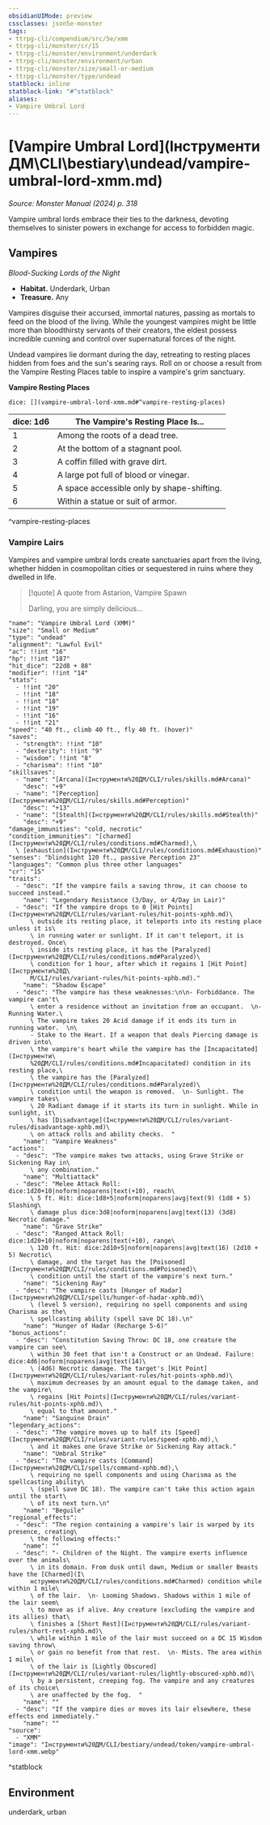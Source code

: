 ```yaml
---
obsidianUIMode: preview
cssclasses: json5e-monster
tags:
- ttrpg-cli/compendium/src/5e/xmm
- ttrpg-cli/monster/cr/15
- ttrpg-cli/monster/environment/underdark
- ttrpg-cli/monster/environment/urban
- ttrpg-cli/monster/size/small-or-medium
- ttrpg-cli/monster/type/undead
statblock: inline
statblock-link: "#^statblock"
aliases:
- Vampire Umbral Lord
---
```

# [Vampire Umbral Lord](Інструменти ДМ\CLI\bestiary\undead/vampire-umbral-lord-xmm.md)
*Source: Monster Manual (2024) p. 318*  

Vampire umbral lords embrace their ties to the darkness, devoting themselves to sinister powers in exchange for access to forbidden magic.

## Vampires

*Blood-Sucking Lords of the Night*

- **Habitat.** Underdark, Urban  
- **Treasure.** Any  

Vampires disguise their accursed, immortal natures, passing as mortals to feed on the blood of the living. While the youngest vampires might be little more than bloodthirsty servants of their creators, the eldest possess incredible cunning and control over supernatural forces of the night.

Undead vampires lie dormant during the day, retreating to resting places hidden from foes and the sun's searing rays. Roll on or choose a result from the Vampire Resting Places table to inspire a vampire's grim sanctuary.

**Vampire Resting Places**

`dice: [](vampire-umbral-lord-xmm.md#^vampire-resting-places)`

| dice: 1d6 | The Vampire's Resting Place Is... |
|-----------|-----------------------------------|
| 1 | Among the roots of a dead tree. |
| 2 | At the bottom of a stagnant pool. |
| 3 | A coffin filled with grave dirt. |
| 4 | A large pot full of blood or vinegar. |
| 5 | A space accessible only by shape-shifting. |
| 6 | Within a statue or suit of armor. |
^vampire-resting-places

### Vampire Lairs

Vampires and vampire umbral lords create sanctuaries apart from the living, whether hidden in cosmopolitan cities or sequestered in ruins where they dwelled in life.

> [!quote] A quote from Astarion, Vampire Spawn  
> 
> Darling, you are simply delicious...


```statblock
"name": "Vampire Umbral Lord (XMM)"
"size": "Small or Medium"
"type": "undead"
"alignment": "Lawful Evil"
"ac": !!int "16"
"hp": !!int "187"
"hit_dice": "22d8 + 88"
"modifier": !!int "14"
"stats":
  - !!int "20"
  - !!int "18"
  - !!int "18"
  - !!int "19"
  - !!int "16"
  - !!int "21"
"speed": "40 ft., climb 40 ft., fly 40 ft. (hover)"
"saves":
  - "strength": !!int "10"
  - "dexterity": !!int "9"
  - "wisdom": !!int "8"
  - "charisma": !!int "10"
"skillsaves":
  - "name": "[Arcana](Інструменти%20ДМ/CLI/rules/skills.md#Arcana)"
    "desc": "+9"
  - "name": "[Perception](Інструменти%20ДМ/CLI/rules/skills.md#Perception)"
    "desc": "+13"
  - "name": "[Stealth](Інструменти%20ДМ/CLI/rules/skills.md#Stealth)"
    "desc": "+9"
"damage_immunities": "cold, necrotic"
"condition_immunities": "[charmed](Інструменти%20ДМ/CLI/rules/conditions.md#Charmed),\
  \ [exhaustion](Інструменти%20ДМ/CLI/rules/conditions.md#Exhaustion)"
"senses": "blindsight 120 ft., passive Perception 23"
"languages": "Common plus three other languages"
"cr": "15"
"traits":
  - "desc": "If the vampire fails a saving throw, it can choose to succeed instead."
    "name": "Legendary Resistance (3/Day, or 4/Day in Lair)"
  - "desc": "If the vampire drops to 0 [Hit Points](Інструменти%20ДМ/CLI/rules/variant-rules/hit-points-xphb.md)\
      \ outside its resting place, it teleports into its resting place unless it is\
      \ in running water or sunlight. If it can't teleport, it is destroyed. Once\
      \ inside its resting place, it has the [Paralyzed](Інструменти%20ДМ/CLI/rules/conditions.md#Paralyzed)\
      \ condition for 1 hour, after which it regains 1 [Hit Point](Інструменти%20Д\
      М/CLI/rules/variant-rules/hit-points-xphb.md)."
    "name": "Shadow Escape"
  - "desc": "The vampire has these weaknesses:\n\n- Forbiddance. The vampire can't\
      \ enter a residence without an invitation from an occupant.  \n- Running Water.\
      \ The vampire takes 20 Acid damage if it ends its turn in running water.  \n\
      - Stake to the Heart. If a weapon that deals Piercing damage is driven into\
      \ the vampire's heart while the vampire has the [Incapacitated](Інструменти\
      %20ДМ/CLI/rules/conditions.md#Incapacitated) condition in its resting place,\
      \ the vampire has the [Paralyzed](Інструменти%20ДМ/CLI/rules/conditions.md#Paralyzed)\
      \ condition until the weapon is removed.  \n- Sunlight. The vampire takes\
      \ 20 Radiant damage if it starts its turn in sunlight. While in sunlight, it\
      \ has [Disadvantage](Інструменти%20ДМ/CLI/rules/variant-rules/disadvantage-xphb.md)\
      \ on attack rolls and ability checks.  "
    "name": "Vampire Weakness"
"actions":
  - "desc": "The vampire makes two attacks, using Grave Strike or Sickening Ray in\
      \ any combination."
    "name": "Multiattack"
  - "desc": "Melee Attack Roll: dice:1d20+10|noform|noparens|text(+10), reach\
      \ 5 ft. Hit: dice:1d8+5|noform|noparens|avg|text(9) (1d8 + 5) Slashing\
      \ damage plus dice:3d8|noform|noparens|avg|text(13) (3d8) Necrotic damage."
    "name": "Grave Strike"
  - "desc": "Ranged Attack Roll: dice:1d20+10|noform|noparens|text(+10), range\
      \ 120 ft. Hit: dice:2d10+5|noform|noparens|avg|text(16) (2d10 + 5) Necrotic\
      \ damage, and the target has the [Poisoned](Інструменти%20ДМ/CLI/rules/conditions.md#Poisoned)\
      \ condition until the start of the vampire's next turn."
    "name": "Sickening Ray"
  - "desc": "The vampire casts [Hunger of Hadar](Інструменти%20ДМ/CLI/spells/hunger-of-hadar-xphb.md)\
      \ (level 5 version), requiring no spell components and using Charisma as the\
      \ spellcasting ability (spell save DC 18).\n"
    "name": "Hunger of Hadar (Recharge 5-6)"
"bonus_actions":
  - "desc": "Constitution Saving Throw: DC 18, one creature the vampire can see\
      \ within 30 feet that isn't a Construct or an Undead. Failure: dice:4d6|noform|noparens|avg|text(14)\
      \ (4d6) Necrotic damage. The target's [Hit Point](Інструменти%20ДМ/CLI/rules/variant-rules/hit-points-xphb.md)\
      \ maximum decreases by an amount equal to the damage taken, and the vampire\
      \ regains [Hit Points](Інструменти%20ДМ/CLI/rules/variant-rules/hit-points-xphb.md)\
      \ equal to that amount."
    "name": "Sanguine Drain"
"legendary_actions":
  - "desc": "The vampire moves up to half its [Speed](Інструменти%20ДМ/CLI/rules/variant-rules/speed-xphb.md),\
      \ and it makes one Grave Strike or Sickening Ray attack."
    "name": "Umbral Strike"
  - "desc": "The vampire casts [Command](Інструменти%20ДМ/CLI/spells/command-xphb.md),\
      \ requiring no spell components and using Charisma as the spellcasting ability\
      \ (spell save DC 18). The vampire can't take this action again until the start\
      \ of its next turn.\n"
    "name": "Beguile"
"regional_effects":
  - "desc": "The region containing a vampire's lair is warped by its presence, creating\
      \ the following effects:"
    "name": ""
  - "desc": "- Children of the Night. The vampire exerts influence over the animals\
      \ in its domain. From dusk until dawn, Medium or smaller Beasts have the [Charmed](І\
      нструменти%20ДМ/CLI/rules/conditions.md#Charmed) condition while within 1 mile\
      \ of the lair.  \n- Looming Shadows. Shadows within 1 mile of the lair seem\
      \ to move as if alive. Any creature (excluding the vampire and its allies) that\
      \ finishes a [Short Rest](Інструменти%20ДМ/CLI/rules/variant-rules/short-rest-xphb.md)\
      \ while within 1 mile of the lair must succeed on a DC 15 Wisdom saving throw\
      \ or gain no benefit from that rest.  \n- Mists. The area within 1 mile\
      \ of the lair is [Lightly Obscured](Інструменти%20ДМ/CLI/rules/variant-rules/lightly-obscured-xphb.md)\
      \ by a persistent, creeping fog. The vampire and any creatures of its choice\
      \ are unaffected by the fog.  "
    "name": ""
  - "desc": "If the vampire dies or moves its lair elsewhere, these effects end immediately."
    "name": ""
"source":
  - "XMM"
"image": "Інструменти%20ДМ/CLI/bestiary/undead/token/vampire-umbral-lord-xmm.webp"
```
^statblock

## Environment

underdark, urban